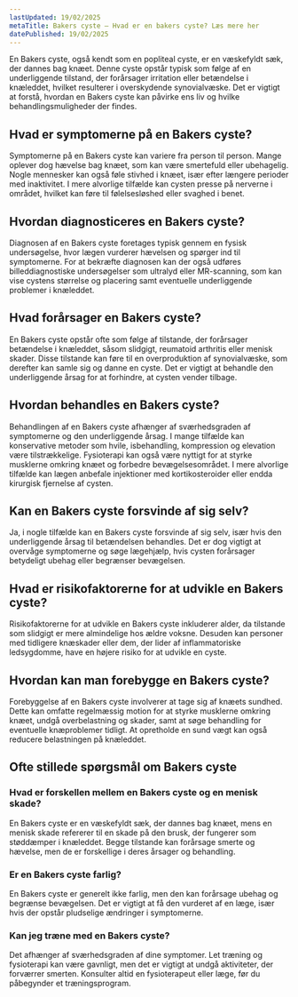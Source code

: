 ```yaml
---
lastUpdated: 19/02/2025
metaTitle: Bakers cyste – Hvad er en bakers cyste? Læs mere her
datePublished: 19/02/2025
---
```


En Bakers cyste, også kendt som en popliteal cyste, er en væskefyldt sæk, der dannes bag knæet. Denne cyste opstår typisk som følge af en underliggende tilstand, der forårsager irritation eller betændelse i knæleddet, hvilket resulterer i overskydende synovialvæske. Det er vigtigt at forstå, hvordan en Bakers cyste kan påvirke ens liv og hvilke behandlingsmuligheder der findes.

## Hvad er symptomerne på en Bakers cyste?

Symptomerne på en Bakers cyste kan variere fra person til person. Mange oplever dog hævelse bag knæet, som kan være smertefuld eller ubehagelig. Nogle mennesker kan også føle stivhed i knæet, især efter længere perioder med inaktivitet. I mere alvorlige tilfælde kan cysten presse på nerverne i området, hvilket kan føre til følelsesløshed eller svaghed i benet.

## Hvordan diagnosticeres en Bakers cyste?

Diagnosen af en Bakers cyste foretages typisk gennem en fysisk undersøgelse, hvor lægen vurderer hævelsen og spørger ind til symptomerne. For at bekræfte diagnosen kan der også udføres billeddiagnostiske undersøgelser som ultralyd eller MR-scanning, som kan vise cystens størrelse og placering samt eventuelle underliggende problemer i knæleddet.

## Hvad forårsager en Bakers cyste?

En Bakers cyste opstår ofte som følge af tilstande, der forårsager betændelse i knæleddet, såsom slidgigt, reumatoid arthritis eller menisk skader. Disse tilstande kan føre til en overproduktion af synovialvæske, som derefter kan samle sig og danne en cyste. Det er vigtigt at behandle den underliggende årsag for at forhindre, at cysten vender tilbage.

## Hvordan behandles en Bakers cyste?

Behandlingen af en Bakers cyste afhænger af sværhedsgraden af symptomerne og den underliggende årsag. I mange tilfælde kan konservative metoder som hvile, isbehandling, kompression og elevation være tilstrækkelige. Fysioterapi kan også være nyttigt for at styrke musklerne omkring knæet og forbedre bevægelsesområdet. I mere alvorlige tilfælde kan lægen anbefale injektioner med kortikosteroider eller endda kirurgisk fjernelse af cysten.

## Kan en Bakers cyste forsvinde af sig selv?

Ja, i nogle tilfælde kan en Bakers cyste forsvinde af sig selv, især hvis den underliggende årsag til betændelsen behandles. Det er dog vigtigt at overvåge symptomerne og søge lægehjælp, hvis cysten forårsager betydeligt ubehag eller begrænser bevægelsen.

## Hvad er risikofaktorerne for at udvikle en Bakers cyste?

Risikofaktorerne for at udvikle en Bakers cyste inkluderer alder, da tilstande som slidgigt er mere almindelige hos ældre voksne. Desuden kan personer med tidligere knæskader eller dem, der lider af inflammatoriske ledsygdomme, have en højere risiko for at udvikle en cyste.

## Hvordan kan man forebygge en Bakers cyste?

Forebyggelse af en Bakers cyste involverer at tage sig af knæets sundhed. Dette kan omfatte regelmæssig motion for at styrke musklerne omkring knæet, undgå overbelastning og skader, samt at søge behandling for eventuelle knæproblemer tidligt. At opretholde en sund vægt kan også reducere belastningen på knæleddet.

## Ofte stillede spørgsmål om Bakers cyste

### Hvad er forskellen mellem en Bakers cyste og en menisk skade?

En Bakers cyste er en væskefyldt sæk, der dannes bag knæet, mens en menisk skade refererer til en skade på den brusk, der fungerer som støddæmper i knæleddet. Begge tilstande kan forårsage smerte og hævelse, men de er forskellige i deres årsager og behandling.

### Er en Bakers cyste farlig?

En Bakers cyste er generelt ikke farlig, men den kan forårsage ubehag og begrænse bevægelsen. Det er vigtigt at få den vurderet af en læge, især hvis der opstår pludselige ændringer i symptomerne.

### Kan jeg træne med en Bakers cyste?

Det afhænger af sværhedsgraden af dine symptomer. Let træning og fysioterapi kan være gavnligt, men det er vigtigt at undgå aktiviteter, der forværrer smerten. Konsulter altid en fysioterapeut eller læge, før du påbegynder et træningsprogram.
